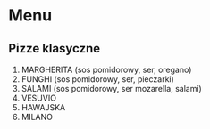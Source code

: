 # Menu

## Pizze klasyczne

1. MARGHERITA (sos pomidorowy, ser, oregano)
2. FUNGHI (sos pomidorowy, ser, pieczarki)
3. SALAMI (sos pomidorowy, ser mozarella, salami)
4. VESUVIO
5. HAWAJSKA
6. MILANO
